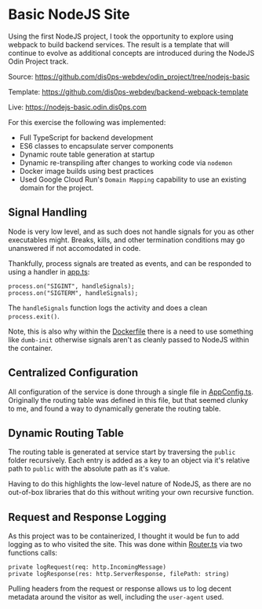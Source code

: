 # Basic NodeJS Site

Using the first NodeJS project, I took the opportunity to explore using webpack to build backend services.  The result is a template that will continue to evolve as additional concepts are introduced during the NodeJS Odin Project track.  

Source: https://github.com/dis0ps-webdev/odin_project/tree/nodejs-basic

Template: https://github.com/dis0ps-webdev/backend-webpack-template

Live: https://nodejs-basic.odin.dis0ps.com

For this exercise the following was implemented:

* Full TypeScript for backend development
* ES6 classes to encapsulate server components
* Dynamic route table generation at startup
* Dynamic re-transpiling after changes to working code via `nodemon`
* Docker image builds using best practices
* Used Google Cloud Run's `Domain Mapping` capability to use an existing domain for the project.

## Signal Handling
Node is very low level, and as such does not handle signals for you as other executables might.  Breaks, kills, and other termination conditions may go unanswered if not accomodated in code.

Thankfully, process signals are treated as events, and can be responded to using a handler in [app.ts](src/app.ts):

```
process.on("SIGINT", handleSignals);
process.on("SIGTERM", handleSignals);
```

The `handleSignals` function logs the activity and does a clean `process.exit()`.

Note, this is also why within the [Dockerfile](Dockerfile) there is a need to use something like `dumb-init` otherwise signals aren't as cleanly passed to NodeJS within the container.

## Centralized Configuration

All configuration of the service is done through a single file in [AppConfig.ts](config/../src/config/AppConfig.ts).  Originally the routing table was defined in this file, but that seemed clunky to me, and found a way to dynamically generate the routing table.

## Dynamic Routing Table

The routing table is generated at service start by traversing the `public` folder recursively.  Each entry is added as a key to an object via it's relative path to `public` with the absolute path as it's value.  

Having to do this highlights the low-level nature of NodeJS, as there are no out-of-box libraries that do this without writing your own recursive function.

## Request and Response Logging

As this project was to be containerized, I thought it would be fun to add logging as to who visited the site.  This was done within [Router.ts](src/routes/Router.ts) via two functions calls:

```
private logRequest(req: http.IncomingMessage)
private logResponse(res: http.ServerResponse, filePath: string)
```

Pulling headers from the request or response allows us to log decent metadata around the visitor as well, including the `user-agent` used.